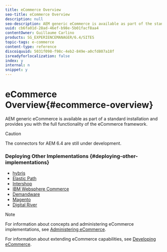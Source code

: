 ```yaml
---
title: eCommerce Overview
seo-title: eCommerce Overview
description: null
seo-description: AEM generic eCommerce is available as part of the standard installation and provides you with the full functionality of the eCommerce framework.  
uuid: cb6fa01d-28ad-46ef-b98e-5b01facf8aa4
contentOwner: Guillaume Carlino
products: SG_EXPERIENCEMANAGER/6.4/SITES
topic-tags: e-commerce
content-type: reference
discoiquuid: 5031f098-f98c-4eb2-849e-a0cfd807a18f
isreadyforlocalization: false
index: y
internal: n
snippet: y
---
```


# eCommerce Overview{#ecommerce-overview}

AEM generic eCommerce is available as part of a standard installation and provides you with the full functionality of the eCommerce framework.

>[!CAUTION]
>
>The connectors for AEM 6.4 are still under development.

### Deploying Other Implementations {#deploying-other-implementations}

* [hybris](../../deploying/using/hybris.md)
* [Elastic Path](../../deploying/using/elasticpath.md)
* [Intershop](../../deploying/using/intershop.md)
* [IBM Websphere Commerce](../../deploying/using/ibm-websphere.md)
* [Demandware](../../deploying/using/demandware.md)
* [Magento](../../deploying/using/magento.md)
* [Digital River](../../deploying/using/digital-river.md)

>[!NOTE]
>
>For information about concepts and administering eCommerce implementations, see [Administering eCommerce](../../administering/using/ecommerce.md).
>
>For information about extending eCommerce capabilities, see [Developing eCommerce](../../developing/using/ecommerce.md).

